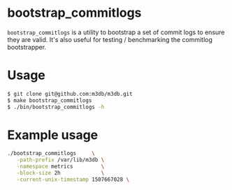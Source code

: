 # bootstrap_commitlogs

`bootstrap_commitlogs` is a utility to bootstrap a set of commit logs to ensure they are valid. It's also useful for testing / benchmarking the commitlog bootstrapper.

# Usage

```bash
$ git clone git@github.com:m3db/m3db.git
$ make bootstrap_commitlogs
$ ./bin/bootstrap_commitlogs -h
```

# Example usage
```bash
./bootstrap_commitlogs     \
   -path-prefix /var/lib/m3db \
   -namespace metrics         \
   -block-size 2h             \
   -current-unix-timestamp 1507667028 \
```